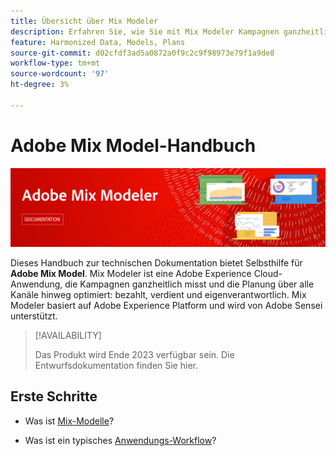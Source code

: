 ```yaml
---
title: Übersicht über Mix Modeler
description: Erfahren Sie, wie Sie mit Mix Modeler Kampagnen ganzheitlich messen und die Planung über alle Kanäle hinweg optimieren können.
feature: Harmonized Data, Models, Plans
source-git-commit: d02cfdf3ad5a0872a0f9c2c9f98973e79f1a9de8
workflow-type: tm+mt
source-wordcount: '97'
ht-degree: 3%

---
```



# Adobe Mix Model-Handbuch

![Banner](assets/mix-modeler-banner.png)

Dieses Handbuch zur technischen Dokumentation bietet Selbsthilfe für **Adobe Mix Model**. Mix Modeler ist eine Adobe Experience Cloud-Anwendung, die Kampagnen ganzheitlich misst und die Planung über alle Kanäle hinweg optimiert: bezahlt, verdient und eigenverantwortlich. Mix Modeler basiert auf Adobe Experience Platform und wird von Adobe Sensei unterstützt.

>[!AVAILABILITY]
>
>Das Produkt wird Ende 2023 verfügbar sein. Die Entwurfsdokumentation finden Sie hier.

## Erste Schritte

* Was ist [Mix-Modelle](get-started/about.md)?

* Was ist ein typisches [Anwendungs-Workflow](get-started/workflow.md)?




<!--
## Concepts

<table style="table-layout:fixed">
<tr>
    <td valign="top">
        <a href="/help/ingest-data/datasets.md">
       <img alt="Datasets" src="../assets/ions/../../help/assets/icons/Data.svg" />
       </a>
    <div>
    <a href="/help/ingest-data/datasets.md"><strong>Datasets</strong></a>
    </div>
    <em>Find out the various tools that you can use to troubleshoot your journeys.</em>
    <br>
  </td>
  <td valign="top">
    <a href="using/usecase/building-the-journey.md">
      <img alt="build" src="using/assets/do-not-localize/design.png"/>
    </a>
    <div>
    <a href="using/usecase/building-the-journey.md"><strong>Use case</strong></a>
    </div>
    <em>Learn how to create an advanced journey step-by-step.</em>
    <br>
  </td>
  <td valign="top">
    <a href="using/expression/expressionadvanced.md">
      <img alt="conditions" src="using/assets/do-not-localize/dev.png"/>
    </a>
    <div>
    <a href="using/expression/expressionadvanced.md"><strong>Building advanced expressions</strong></a>
    </div>
    <em>Learn how to build complex expressions leveraging data from events and data sources. </em>
    <br>
  </td>
</tr>
</table>
-->
